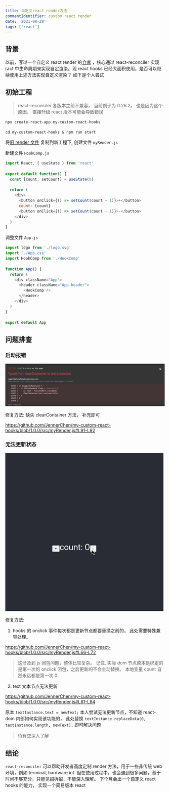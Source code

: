 ```yaml
---
title: 自定义react render方法
commentIdentifier: custom react render
date: '2021-08-28'
tags: ['react']
---
```


## 背景

以前，写过一个自定义 react render 的[仓库](https://github.com/JennerChen/my-hello-react-custom-renderer) ，核心通过 react-reconciler 实现 ract
中生命周期来实现自定渲染。现 react hooks 已经大面积使用，是否可以继续使用上述方法实现自定义渲染？ 如下是个人尝试

## 初始工程

> react-reconciler 各版本之前不兼容， 当前例子为 0.26.2。 也是因为这个原因， 直接升级 react 版本可能会导致错误

```shell
npx create-react-app my-custom-react-hooks

cd my-custom-react-hooks & npm run start
```

将[旧 render 文件](https://github.com/JennerChen/my-hello-react-custom-renderer/blob/master/src/myCustomRenderer.js) 复制到新工程下, 创建文件 `myRender.js`

新建文件 `HookComp.js`

```javascript
import React, { useState } from 'react'

export default function() {
  const [count, setCount] = useState(0)

  return (
    <div>
      <button onClick={() => setCount(count + 1)}>+</button>
      count: {count}
      <button onClick={() => setCount(count - 1)}>-</button>
    </div>
  )
}
```

调整文件 `App.js`

```javascript
import logo from './logo.svg'
import './App.css'
import HookComp from './HookComp'

function App() {
  return (
    <div className="App">
      <header className="App-header">
        <HookComp />
      </header>
    </div>
  )
}

export default App
```

## 问题排查

### 启动报错

![error1.png](./error1.png)

修复方法: 缺失 clearContainer 方法， 补充即可

https://github.com/JennerChen/my-custom-react-hooks/blob/1.0.0/src/myRender.js#L91-L92

### 无法更新状态

![error2.png](./error2.gif)

修复方法:

1. hooks 的 onclick 事件每次都是更新节点都要替换之前的， 此处需要特殊兼容处理。

https://github.com/JennerChen/my-custom-react-hooks/blob/1.0.0/src/myRender.js#L66-L72

> 这涉及到 js 闭包问题，整体比较复杂。 记住, 实际 dom 节点原本是绑定的是第一次的 onclick 闭包，之后更新的不会主动替换。 本地变量 count 自然永远都是第一次 0

2. text 文本节点无法更新

https://github.com/JennerChen/my-custom-react-hooks/blob/1.0.0/src/myRender.js#L81-L84

原本 `textInstance.text = newText;` 本人尝试无法更新节点，不知道 react-dom 内部如何实现该功能的， 此处替换 `textInstance.replaceData(0, textInstance.length, newText);` 即可解决问题

> 待有空深入了解

## 结论

`react-reconciler` 可以帮助开发者高度定制 render 方法，用于一些非传统 web 环境，例如 terminal, hardware iot. 但在使用过程中，也会遇到很多问题，基于
时间不够充分，只能见招拆招，不能深入理解。 下个月会出一个自定义 react hooks 的能力， 实现一个简易版本 react

